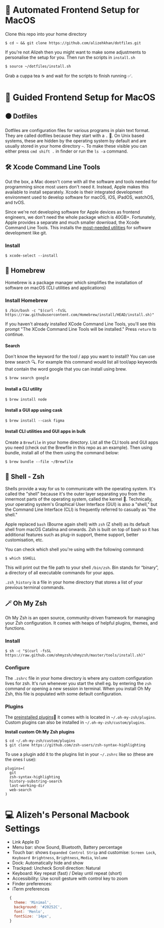 # 🤖 Automated Frontend Setup for MacOS
Clone this repo into your home directory
```shell
$ cd ~ && git clone https://github.com/alizehkhan/dotfiles.git
```
If you're not Alizeh then you might want to make some adjustments to personalise the setup for you. Then run the scripts in `install.sh`
```shell
$ source ~/dotfiles/install.sh
```

Grab a cuppa tea ☕️ and wait for the scripts to finish running ✅.

# 🚶 Guided Frontend Setup for MacOS

## ⚫️ Dotfiles
Dotfiles are configuration files for various programs in plain text format. They are called dotfiles because they start with a `.` 🧐. On Unix based systems, these are hidden by the operating system by default and are usually stored in your home directory `~`. To make these visible you can either press `cmd shift .` in finder or run the `ls -a` command.

## 🛠️ Xcode Command Line Tools
Out the box, a Mac doesn't come with all the software and tools needed for programming since most users don't need it. Instead, Apple makes this available to install separately. Xcode is their integrated development environment used to develop software for macOS, iOS, iPadOS, watchOS, and tvOS.

Since we're not developing software for Apple devices as frontend engineers, we don't need the whole package which is 40GB+. Fortunately, Apple provides a separate and much smaller download, the Xcode Command Line Tools. This installs the [most-needed utilities](https://mac.install.guide/commandlinetools/8.html) for software development like git.

### Install
```shell
$ xcode-select --install
```

## 🍺 Homebrew
Homebrew is a package manager which simplifies the installation of software on macOS (CLI utilities and applications)

### Install Homebrew
```shell
$ /bin/bash -c "$(curl -fsSL https://raw.githubusercontent.com/Homebrew/install/HEAD/install.sh)"
```
If you haven't already installed XCode Command Line Tools, you'll see this prompt "The XCode Command Line Tools will be installed." Press `return` to continue.

#### Search
Don't know the keyword for the tool / app you want to install? You can use brew search 🔍. For example this command would list all tool/app keywords that contain the word google that you can install using brew.
```shell
$ brew search google
```

#### Install a CLI utility
```shell
$ brew install node
```
#### Install a GUI app using cask
```shell
$ brew install --cask figma
```
#### Install CLI utilities and GUI apps in bulk
Create a `Brewfile` in your home directory. List all the CLI tools and GUI apps you need (check out the Brewfile in this repo as an example). Then using bundle, install all of the them using the command below:
```shell
$ brew bundle --file ~/Brewfile
```

## 🐚 Shell - Zsh
Shells provide a way for us to communicate with the operating system. It's called the "shell" because it's the outer layer separating you from the innermost parts of the operating system, called the kernel 🥜. Technically, your operating system's Graphical User Interface (GUI) is also a "shell," but the Command Line Interface (CLI) is frequently referred to casually as "the shell."

Apple replaced `bash` (Bourne again shell) with `zsh` (Z shell) as its default shell from macOS Catalina and onwards. Zsh is built on top of bash so it has additional features such as plug-in support, theme support, better customisation, etc.

You can check which shell you're using with the following command:
```shell
$ which $SHELL
```
This will print out the file path to your shell `/bin/zsh`. Bin stands for “binary”, a directory of all executable commands for your apps.

`.zsh_history` is a file in your home directory that stores a list of your previous terminal commands.

## 🪄 Oh My Zsh
Oh My Zsh is an open source, community-driven framework for managing your Zsh configuration. It comes with heaps of helpful plugins, themes, and functions.

### Install
```shell
$ sh -c "$(curl -fsSL https://raw.github.com/ohmyzsh/ohmyzsh/master/tools/install.sh)"
```

### Configure
The `.zshrc` file in your home directory is where any custom configuration lives for zsh. It's run whenever you start the shell eg. by entering the `zsh` command or opening a new session in terminal. When you install Oh My Zsh, this file is populated with some default configuration.

### Plugins
The [preinstalled plugins](https://github.com/ohmyzsh/ohmyzsh/wiki/Plugins)🔌 it comes with is located in `~/.oh-my-zsh/plugins`. Custom plugins can also be installed in `~/.oh-my-zsh/custom/plugins`.

**Install custom Oh My Zsh plugins**
```shell
$ cd ~/.oh-my-zsh/custom/plugins
$ git clone https://github.com/zsh-users/zsh-syntax-highlighting
```

To use a plugin add it to the plugins list in your `~/.zshrc` like so (these are the ones I use):

```shell
plugins=(
  git
  zsh-syntax-highlighting
  history-substring-search
  last-working-dir
  web-search
)
```

# 💻 Alizeh's Personal Macbook Settings

- Link Apple ID
- Menu bar: show Sound, Bluetooth, Battery percentage
- Touch bar: shows `Expanded Control Strip` and customise: `Screen Lock`, `Keyboard Brightness`, `Brightness`, `Media`, `Volume`
- Dock: Automatically hide and show
- Trackpad: Uncheck Scroll direction: Natural
- Keyboard: Key repeat (fast) / Delay until repeat (short)
- Accessibility: Use scroll gesture with control key to zoom
- Finder preferences:
- iTerm preferences
```js
  {
    theme: 'Minimal',
    background: '#20252C',
    font: 'Menlo',
    fontSize: '14px',
  }
```
